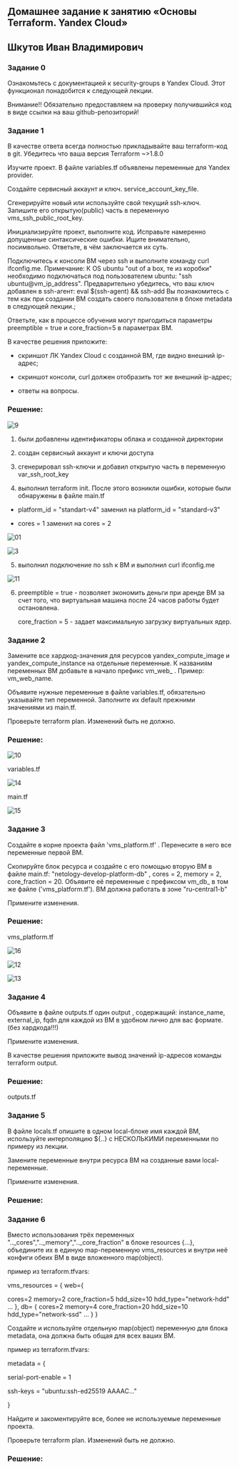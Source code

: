 ## Домашнее задание к занятию «Основы Terraform. Yandex Cloud»

## Шкутов Иван Владимирович


### Задание 0

Ознакомьтесь с документацией к security-groups в Yandex Cloud. Этот функционал понадобится к следующей лекции.

Внимание!! Обязательно предоставляем на проверку получившийся код в виде ссылки на ваш github-репозиторий!

### Задание 1

В качестве ответа всегда полностью прикладывайте ваш terraform-код в git. Убедитесь что ваша версия Terraform ~>1.8.0

Изучите проект. В файле variables.tf объявлены переменные для Yandex provider.

Создайте сервисный аккаунт и ключ. service_account_key_file.

Сгенерируйте новый или используйте свой текущий ssh-ключ. Запишите его открытую(public) часть в переменную vms_ssh_public_root_key.

Инициализируйте проект, выполните код. Исправьте намеренно допущенные синтаксические ошибки. Ищите внимательно, посимвольно. Ответьте, в чём заключается их суть.

Подключитесь к консоли ВМ через ssh и выполните команду  curl ifconfig.me. Примечание: К OS ubuntu "out of a box, те из коробки" необходимо подключаться под пользователем ubuntu: "ssh ubuntu@vm_ip_address". Предварительно убедитесь, что ваш ключ добавлен в ssh-агент: eval $(ssh-agent) && ssh-add Вы познакомитесь с тем как при создании ВМ создать своего пользователя в блоке metadata в следующей лекции.;

Ответьте, как в процессе обучения могут пригодиться параметры preemptible = true и core_fraction=5 в параметрах ВМ.

В качестве решения приложите:

- скриншот ЛК Yandex Cloud с созданной ВМ, где видно внешний ip-адрес;

- скриншот консоли, curl должен отобразить тот же внешний ip-адрес;

- ответы на вопросы.


### Решение:

![9](https://github.com/Ivan-Shkutov/ter-homeworks-02/blob/main/9.png)

1. были добавлены идентификаторы облака и созданной директории

2. создан сервисный аккаунт и ключи доступа

3. сгенерировал ssh-ключи и добавил открытую часть в переменную var_ssh_root_key

4. выполнил terraform init. После этого возникли ошибки, которые были обнаружены в файле main.tf

- platform_id = "standart-v4" заменил на platform_id = "standard-v3"

- cores = 1 заменил на cores = 2

![01](https://github.com/Ivan-Shkutov/ter-homeworks-02/blob/main/01.png)

![3](https://github.com/Ivan-Shkutov/ter-homeworks-02/blob/main/3.png)

5. выполнил подключение по ssh к ВМ и выполнил curl ifconfig.me

![11](https://github.com/Ivan-Shkutov/ter-homeworks-02/blob/main/11.png)

6. preemptible = true - позволяет экономить деньги при аренде ВМ за счет того, что виртуальная машина после 24 часов работы будет остановлена.
  
   core_fraction = 5 - задает максимальную загрузку виртуальных ядер.

### Задание 2

Замените все хардкод-значения для ресурсов yandex_compute_image и yandex_compute_instance на отдельные переменные. К названиям переменных ВМ добавьте в начало префикс vm_web_ . Пример: vm_web_name.

Объявите нужные переменные в файле variables.tf, обязательно указывайте тип переменной. Заполните их default прежними значениями из main.tf.

Проверьте terraform plan. Изменений быть не должно.


### Решение:

![10](https://github.com/Ivan-Shkutov/ter-homeworks-02/blob/main/10.png)

variables.tf

![14](https://github.com/Ivan-Shkutov/ter-homeworks-02/blob/main/14.png)

main.tf

![15](https://github.com/Ivan-Shkutov/ter-homeworks-02/blob/main/15.png)


### Задание 3

Создайте в корне проекта файл 'vms_platform.tf' . Перенесите в него все переменные первой ВМ.

Скопируйте блок ресурса и создайте с его помощью вторую ВМ в файле main.tf: "netology-develop-platform-db" , cores  = 2, memory = 2, core_fraction = 20. Объявите её переменные с префиксом vm_db_ в том же файле ('vms_platform.tf'). ВМ должна работать в зоне "ru-central1-b"

Примените изменения.

### Решение:

vms_platform.tf

![16](https://github.com/Ivan-Shkutov/ter-homeworks-02/blob/main/16.png)

![12](https://github.com/Ivan-Shkutov/ter-homeworks-02/blob/main/12.png)

![13](https://github.com/Ivan-Shkutov/ter-homeworks-02/blob/main/13.png)


### Задание 4

Объявите в файле outputs.tf один output , содержащий: instance_name, external_ip, fqdn для каждой из ВМ в удобном лично для вас формате.(без хардкода!!!)

Примените изменения.

В качестве решения приложите вывод значений ip-адресов команды terraform output.


### Решение:

outputs.tf






### Задание 5

В файле locals.tf опишите в одном local-блоке имя каждой ВМ, используйте интерполяцию ${..} с НЕСКОЛЬКИМИ переменными по примеру из лекции.

Замените переменные внутри ресурса ВМ на созданные вами local-переменные.

Примените изменения.




### Решение:


### Задание 6

Вместо использования трёх переменных ".._cores",".._memory",".._core_fraction" в блоке resources {...}, объедините их в единую map-переменную vms_resources и внутри неё конфиги обеих ВМ в виде вложенного map(object).

пример из terraform.tfvars:

vms_resources = {
 web={

  cores=2
    memory=2
    core_fraction=5
    hdd_size=10
    hdd_type="network-hdd"
    ...
  },
  db= {
    cores=2
    memory=4
    core_fraction=20
    hdd_size=10
    hdd_type="network-ssd"
    ...
  }
}

Создайте и используйте отдельную map(object) переменную для блока metadata, она должна быть общая для всех ваших ВМ.

пример из terraform.tfvars:

metadata = {

  serial-port-enable = 1

  ssh-keys           = "ubuntu:ssh-ed25519 AAAAC..."

}

Найдите и закоментируйте все, более не используемые переменные проекта.

Проверьте terraform plan. Изменений быть не должно.




### Решение:

